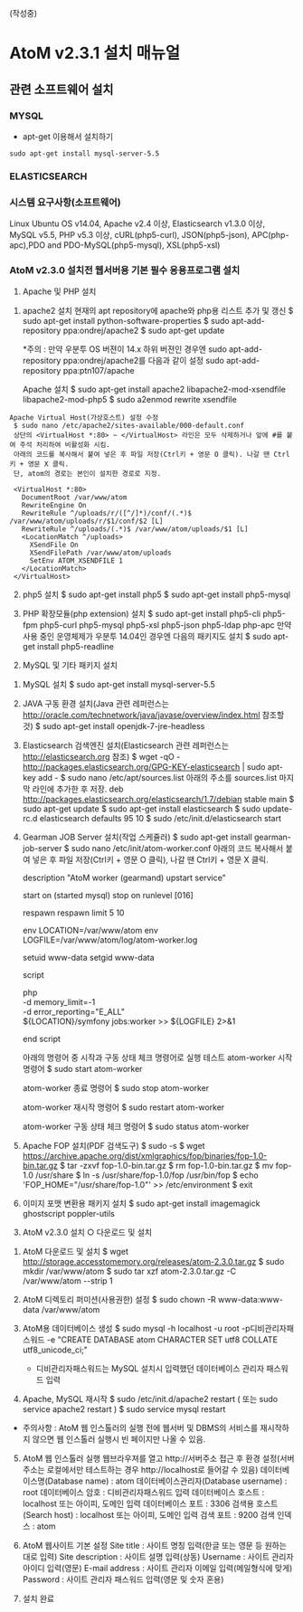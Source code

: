 
(작성중)
# AtoM v2.3.1 설치 매뉴얼
## 관련 소프트웨어 설치
### MYSQL
* apt-get 이용해서 설치하기
```
sudo apt-get install mysql-server-5.5
```
### ELASTICSEARCH



### 시스템 요구사항(소프트웨어)
Linux Ubuntu OS v14.04, Apache v2.4 이상, Elasticsearch v1.3.0 이상, MySQL v5.5, PHP v5.3 이상, cURL(php5-curl), JSON(php5-json), APC(php-apc),PDO and PDO-MySQL(php5-mysql), XSL(php5-xsl)


### AtoM v2.3.0 설치전 웹서버용 기본 필수 응용프로그램 설치
1. Apache 및 PHP 설치
  1) apache2 설치
    현재의 apt repository에 apache와 php용 리스트 추가 및 갱신
     $ sudo apt-get install python-software-properties
     $ sudo apt-add-repository ppa:ondrej/apache2
     $ sudo apt-get update

     *주의 : 만약 우분투 OS 버젼이 14.x 하위 버젼인 경우엔 sudo apt-add-repository ppa:ondrej/apache2를 다음과 같이 설정 
      sudo apt-add-repository ppa:ptn107/apache

     Apache 설치
     $ sudo apt-get install apache2 libapache2-mod-xsendfile libapache2-mod-php5
     $ sudo a2enmod rewrite xsendfile

    Apache Virtual Host(가상호스트) 설정 수정
     $ sudo nano /etc/apache2/sites-available/000-default.conf
     상단의 <VirtualHost *:80> ~ </VirtualHost> 라인은 모두 삭제하거나 앞에 #를 붙여 주석 처리하여 비활성화 시킴.     
     아래의 코드를 복사해서 붙여 넣은 후 파일 저장(Ctrl키 + 영문 O 클릭). 나갈 땐 Ctrl키 + 영문 X 클릭.
     단, atom의 경로는 본인이 설치한 경로로 지정.

     <VirtualHost *:80>
       DocumentRoot /var/www/atom
       RewriteEngine On
       RewriteRule ^/uploads/r/([^/]*)/conf/(.*)$ /var/www/atom/uploads/r/$1/conf/$2 [L]
       RewriteRule ^/uploads/(.*)$ /var/www/atom/uploads/$1 [L]
       <LocationMatch ^/uploads>
         XSendFile On
         XSendFilePath /var/www/atom/uploads
         SetEnv ATOM_XSENDFILE 1
       </LocationMatch>
     </VirtualHost>

 2) php5 설치
     $ sudo apt-get install php5
     $ sudo apt-get install php5-mysql

 3) PHP 확장모듈(php extension) 설치
    $ sudo apt-get install php5-cli php5-fpm php5-curl php5-mysql php5-xsl php5-json php5-ldap php-apc
    만약 사용 중인 운영체제가 우분투 14.04인 경우엔 다음의 패키지도 설치
    $ sudo apt-get install php5-readline



2. MySQL 및 기타 패키지 설치
 1) MySQL 설치
     $ sudo apt-get install mysql-server-5.5 

 2) JAVA 구동 환경 설치(Java 관련 레퍼런스는 http://oracle.com/technetwork/java/javase/overview/index.html 참조할 것)
    $ sudo apt-get install openjdk-7-jre-headless

 3) Elasticsearch 검색엔진 설치(Elasticsearch 관련 레퍼런스는 http://elasticsearch.org 참조)
    $ wget -qO - http://packages.elasticsearch.org/GPG-KEY-elasticsearch | sudo apt-key add -
    $ sudo nano /etc/apt/sources.list
     아래의 주소를 sources.list 마지막 라인에 추가한 후 저장.
    deb http://packages.elasticsearch.org/elasticsearch/1.7/debian stable main
    $ sudo apt-get update
    $ sudo apt-get install elasticsearch
    $ sudo update-rc.d elasticsearch defaults 95 10
    $ sudo /etc/init.d/elasticsearch start

 4) Gearman JOB Server 설치(작업 스케쥴러)
     $ sudo apt-get install gearman-job-server
     $ sudo nano /etc/init/atom-worker.conf
     아래의 코드 복사해서 붙여 넣은 후 파일 저장(Ctrl키 + 영문 O 클릭), 나갈 땐 Ctrl키 + 영문 X 클릭.

     description "AtoM worker (gearmand) upstart service"

     start on (started mysql)
     stop on runlevel [016]

     respawn
     respawn limit 5 10

     env LOCATION=/var/www/atom
     env LOGFILE=/var/www/atom/log/atom-worker.log

     setuid www-data
     setgid www-data

     script

       php \
         -d memory_limit=-1 \
         -d error_reporting="E_ALL" \
           ${LOCATION}/symfony jobs:worker >> ${LOGFILE} 2>&1

     end script

    아래의 명령어 중 시작과 구동 상태 체크 명령어로 실행 테스트
     atom-worker 시작 명령어
     $ sudo start atom-worker  

     atom-worker 종료 명령어
     $ sudo stop atom-worker

     atom-worker 재시작 명령어
     $ sudo restart atom-worker 

     atom-worker 구동 상태 체크 명령어
     $ sudo status atom-worker  

 5) Apache FOP 설치(PDF 검색도구)
     $ sudo -s
     $ wget https://archive.apache.org/dist/xmlgraphics/fop/binaries/fop-1.0-bin.tar.gz
     $ tar -zxvf fop-1.0-bin.tar.gz
     $ rm fop-1.0-bin.tar.gz
     $ mv fop-1.0 /usr/share
     $ ln -s /usr/share/fop-1.0/fop /usr/bin/fop
     $ echo 'FOP_HOME="/usr/share/fop-1.0"' >> /etc/environment
     $ exit

 6) 이미지 포맷 변환용 패키지 설치
    $ sudo apt-get install imagemagick ghostscript poppler-utils



3. AtoM v2.3.0 설치
 ○ 다운로드 및 설치
 1) AtoM 다운로드 및 설치
    $ wget http://storage.accesstomemory.org/releases/atom-2.3.0.tar.gz
    $ sudo mkdir /var/www/atom
    $ sudo tar xzf atom-2.3.0.tar.gz -C /var/www/atom --strip 1

 2) AtoM 디렉토리 퍼미션(사용권한) 설정
    $ sudo chown -R www-data:www-data /var/www/atom

 3) AtoM용 데이터베이스 생성
    $ sudo mysql -h localhost -u root -p디비관리자패스워드 -e "CREATE DATABASE atom CHARACTER SET utf8 COLLATE utf8_unicode_ci;"
    * 디비관리자패스워드는 MySQL 설치시 입력했던 데이터베이스 관리자 패스워드 입력  

 4) Apache, MySQL 재시작
   $ sudo /etc/init.d/apache2 restart    ( 또는  sudo service apache2 restart )
   $ sudo service mysql restart

   * 주의사항 :  AtoM 웹 인스톨러의 실행 전에 웹서버 및 DBMS의 서비스를 재시작하지 않으면 웹 인스톨러 실행시 빈 페이지만 나올 수 있음.

 5) AtoM 웹 인스톨러 실행
    웹브라우져를 열고 http://서버주소 접근 후 환경 설정(서버주소는 로컬에서만 테스트하는 경우 http://localhost로 들어갈 수 있음)
    데이터베이스명(Database name) : atom
    데이터베이스관리자(Database username) : root
    데이터베이스 암호 : 디비관리자패스워드 입력
    데이터베이스 호스트 : localhost 또는 아이피, 도메인 입력
    데이터베이스 포트 : 3306
    검색용 호스트(Search host) : localhost 또는 아이피, 도메인 입력
    검색 포트 : 9200
    검색 인덱스 : atom

  6) AtoM 웹사이트 기본 설정
    Site title : 사이트 명칭 입력(한글 또는 영문 등 원하는 대로 입력)
    Site description : 사이트 설명 입력(상동)
    Username : 사이트 관리자 아이디 입력(영문)
    E-mail address : 사이트 관리자 이메일 입력(메일형식에 맞게)
    Password : 사이트 관리자 패스워드 입력(영문 및 숫자 혼용)

 7) 설치 완료

